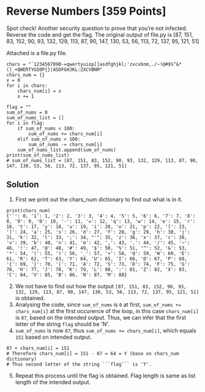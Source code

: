 # Reverse Numbers [359 Points]

Spot check! Another security question to prove that you’re not infected. Reverse the code and get the flag. The original output of file.py is [87, 151, 83, 152, 90, 93, 132, 129, 113, 87, 90, 147, 130, 53, 56, 113, 72, 137, 95, 121, 51]

Attached is a file.py file.
```
chars = "`1234567890-=qwertyuiop[]asdfghjkl;'zxcvbnm,./~!@#$%^&*()_+QWERTYUIOP{}|ASDFGHJKL:ZXCVBNM"
chars_num = {}
x = 0
for i in chars:
    chars_num[i] = x
    x += 1

flag = ""
sum_of_nums = 0
sum_of_nums_list = []
for i in flag:
    if sum_of_nums < 100:
        sum_of_nums += chars_num[i]
    elif sum_of_nums > 100:
        sum_of_nums -= chars_num[i]
    sum_of_nums_list.append(sum_of_nums)
print(sum_of_nums_list)
# sum_of_nums_list = [87, 151, 83, 152, 90, 93, 132, 129, 113, 87, 90, 147, 130, 53, 56, 113, 72, 137, 95, 121, 51]
```

## Solution

1. First we print out the chars_num dictionary to find out what is in it.
```
print(chars_num)
{'`': 0, '1': 1, '2': 2, '3': 3, '4': 4, '5': 5, '6': 6, '7': 7, '8': 8, '9': 9, '0': 10, '-': 11, '=': 12, 'q': 13, 'w': 14, 'e': 15, 'r': 16, 't': 17, 'y': 18, 'u': 19, 'i': 20, 'o': 21, 'p': 22, '[': 23, ']': 24, 'a': 25, 's': 26, 'd': 27, 'f': 28, 'g': 29, 'h': 30, 'j': 31, 'k': 32, 'l': 33, ';': 34, "'": 35, 'z': 36, 'x': 37, 'c': 38, 'v': 39, 'b': 40, 'n': 41, 'm': 42, ',': 43, '.': 44, '/': 45, '~': 46, '!': 47, '@': 48, '#': 49, '$': 50, '%': 51, '^': 52, '&': 53, '*': 54, '(': 55, ')': 56, '_': 57, '+': 58, 'Q': 59, 'W': 60, 'E': 61, 'R': 62, 'T': 63, 'Y': 64, 'U': 65, 'I': 66, 'O': 67, 'P': 68, '{': 69, '}': 70, '|': 71, 'A': 72, 'S': 73, 'D': 74, 'F': 75, 'G': 76, 'H': 77, 'J': 78, 'K': 79, 'L': 80, ':': 81, 'Z': 82, 'X': 83, 'C': 84, 'V': 85, 'B': 86, 'N': 87, 'M': 88}
```
2. We not have to find out how the output ```[87, 151, 83, 152, 90, 93, 132, 129, 113, 87, 90, 147, 130, 53, 56, 113, 72, 137, 95, 121, 51]``` is obtained.
3. Analysing the code, since ```sum_of_nums``` is ```0``` at first, ```sum_of_nums += chars_num[i]``` at the first occurence of the loop, in this case ```chars_num[i]``` is ```87```, based on the intended output. Thus, we can infer that the first letter of the string ```flag``` should be 'N'.
4. ```sum_of_nums``` is now ```87```, thus ```sum_of_nums += chars_num[i]```, which equals ```151``` based on intended output.
```
87 + chars_num[i] = 151
# Therefore chars_num[i] = 151 - 87 = 64 = Y (base on chars_num dictionary)
# Thus second letter of the string ```flag``` is 'Y'.
```
5. Repeat this process until the flag is obtained. Flag length is same as list length of the intended output.
